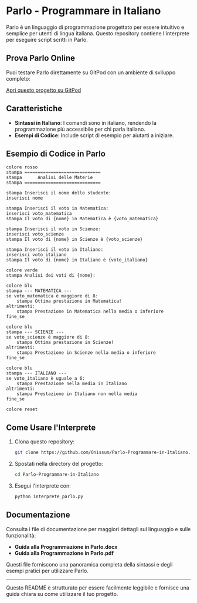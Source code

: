 
# Parlo - Programmare in Italiano

Parlo è un linguaggio di programmazione progettato per essere intuitivo e semplice per utenti di lingua italiana. Questo repository contiene l'interprete per eseguire script scritti in Parlo.

## Prova Parlo Online

Puoi testare Parlo direttamente su GitPod con un ambiente di sviluppo completo:

[Apri questo progetto su GitPod](https://gitpod.io/#https://github.com/Onissum/Parlo-Programmare-in-Italiano)

## Caratteristiche

- **Sintassi in Italiano**: I comandi sono in italiano, rendendo la programmazione più accessibile per chi parla italiano.
- **Esempi di Codice**: Include script di esempio per aiutarti a iniziare.

## Esempio di Codice in Parlo

```plaintext
colore rosso
stampa =============================
stampa      Analisi delle Materie    
stampa =============================

stampa Inserisci il nome dello studente:
inserisci nome

stampa Inserisci il voto in Matematica:
inserisci voto_matematica
stampa Il voto di {nome} in Matematica è {voto_matematica}

stampa Inserisci il voto in Scienze:
inserisci voto_scienze
stampa Il voto di {nome} in Scienze è {voto_scienze}

stampa Inserisci il voto in Italiano:
inserisci voto_italiano
stampa Il voto di {nome} in Italiano è {voto_italiano}

colore verde
stampa Analisi dei voti di {nome}:

colore blu
stampa --- MATEMATICA ---
se voto_matematica è maggiore di 8:
    stampa Ottima prestazione in Matematica!
altrimenti:
    stampa Prestazione in Matematica nella media o inferiore
fine_se

colore blu
stampa --- SCIENZE ---
se voto_scienze è maggiore di 8:
    stampa Ottima prestazione in Scienze!
altrimenti:
    stampa Prestazione in Scienze nella media o inferiore
fine_se

colore blu
stampa --- ITALIANO ---
se voto_italiano è uguale a 6:
    stampa Prestazione nella media in Italiano
altrimenti:
    stampa Prestazione in Italiano non nella media
fine_se

colore reset
```

## Come Usare l'Interprete

1. Clona questo repository:
   ```bash
   git clone https://github.com/Onissum/Parlo-Programmare-in-Italiano.git
   ```

2. Spostati nella directory del progetto:
   ```bash
   cd Parlo-Programmare-in-Italiano
   ```

3. Esegui l'interprete con:
   ```bash
   python interprete_parlo.py
   ```

## Documentazione

Consulta i file di documentazione per maggiori dettagli sul linguaggio e sulle funzionalità:

- **Guida alla Programmazione in Parlo.docx**
- **Guida alla Programmazione in Parlo.pdf**

Questi file forniscono una panoramica completa della sintassi e degli esempi pratici per utilizzare Parlo.

---

Questo README è strutturato per essere facilmente leggibile e fornisce una guida chiara su come utilizzare il tuo progetto.
